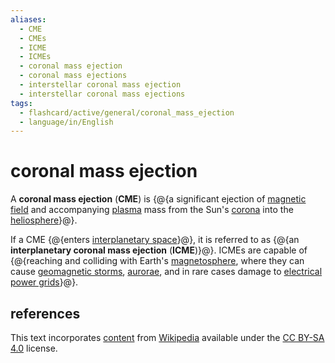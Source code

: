 ```yaml
---
aliases:
  - CME
  - CMEs
  - ICME
  - ICMEs
  - coronal mass ejection
  - coronal mass ejections
  - interstellar coronal mass ejection
  - interstellar coronal mass ejections
tags:
  - flashcard/active/general/coronal_mass_ejection
  - language/in/English
---
```


# coronal mass ejection

A __coronal mass ejection__ (__CME__) is {@{a significant ejection of [magnetic field](magnetic%20field.md) and accompanying [plasma](plasma%20(physics).md) mass from the Sun's [corona](corona.md) into the [heliosphere](heliosphere.md)}@}.

If a CME {@{enters [interplanetary space](interplanetary%20medium.md)}@}, it is referred to as {@{an __interplanetary coronal mass ejection__ (__ICME__)}@}. ICMEs are capable of {@{reaching and colliding with Earth's [magnetosphere](magnetosphere.md), where they can cause [geomagnetic storms](geomagnetic%20storm.md), [aurorae](aurora.md), and in rare cases damage to [electrical power grids](electrical%20grid.md)}@}.

## references

This text incorporates [content](https://en.wikipedia.org/wiki/coronal_mass_ejection) from [Wikipedia](Wikipedia.md) available under the [CC BY-SA 4.0](https://creativecommons.org/licenses/by-sa/4.0/) license.
